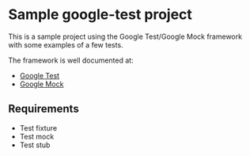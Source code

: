 # Sample google-test project

This is a sample project using the Google Test/Google Mock framework with
some examples of a few tests.

The framework is well documented at:
 * [Google Test](https://github.com/google/googletest/blob/master/googletest/docs/Documentation.md)
 * [Google Mock](https://github.com/google/googletest/blob/master/googlemock/docs/Documentation.md)

## Requirements

 * Test fixture
 * Test mock
 * Test stub

